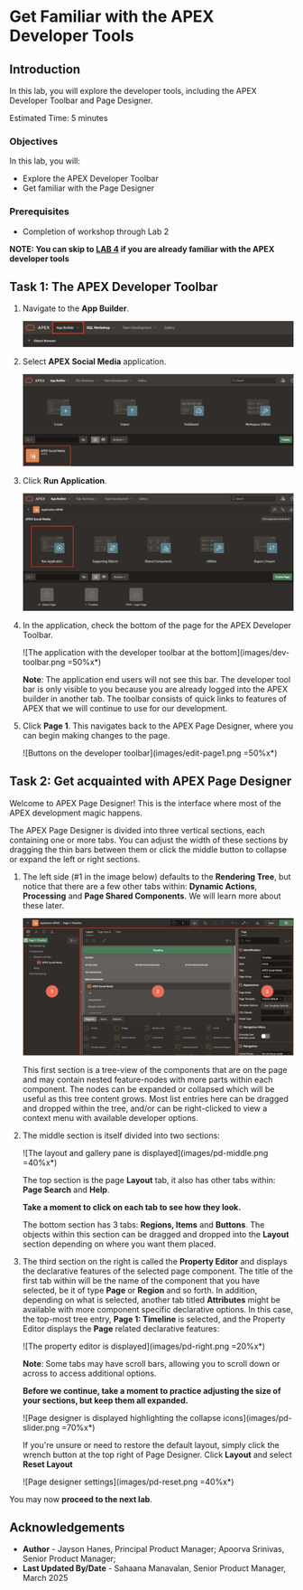 # Get Familiar with the APEX Developer Tools

## Introduction

In this lab, you will explore the developer tools, including the APEX Developer Toolbar and Page Designer.

Estimated Time: 5 minutes

### Objectives

In this lab, you will:

- Explore the APEX Developer Toolbar
- Get familiar with the Page Designer

### Prerequisites

- Completion of workshop through Lab 2

**NOTE: You can skip to [LAB 4](?lab=4-customize-app-homepage) if you are already familiar with the APEX developer tools**

## Task 1: The APEX Developer Toolbar

1. Navigate to the **App Builder**.

    ![App Builder](images/AppBuilder.png "")

2. Select **APEX Social Media** application.

    ![Application Homepage](images/RunApplication.png "")

3. Click **Run Application**.

     ![Run Application](images/run-app1.png "")

4. In the application, check the bottom of the page for the APEX Developer Toolbar.

    ![The application with the developer toolbar at the bottom](images/dev-toolbar.png =50%x*)

    **Note**: The application end users will not see this bar. The developer tool bar is only visible to you because you are already logged into the APEX builder in another tab. The toolbar consists of quick links to features of APEX that we will continue to use for our development.

5. Click **Page 1**. This navigates back to the APEX Page Designer, where you can begin making changes to the page.

    ![Buttons on the developer toolbar](images/edit-page1.png =50%x*)

## Task 2: Get acquainted with APEX Page Designer

Welcome to APEX Page Designer! This is the interface where most of the APEX development magic happens.

The APEX Page Designer is divided into three vertical sections, each containing one or more tabs. You can adjust the width of these sections by dragging the thin bars between them or click the middle button to collapse or expand the left or right sections.

1. The left side (#1 in the image below) defaults to the **Rendering Tree**, but notice that there are a few other tabs within: **Dynamic Actions**, **Processing** and **Page Shared Components**. We will learn more about these later.

    ![The Page designer is displayed](images/pd-left.png)

    This first section is a tree-view of the components that are on the page and may contain nested feature-nodes with more parts within each component. The nodes can be expanded or collapsed which will be useful as this tree content grows. Most list entries here can be dragged and dropped within the tree, and/or can be right-clicked to view a context menu with available developer options.

2. The middle section is itself divided into two sections:

    ![The layout and gallery pane is displayed](images/pd-middle.png =40%x*)

    The top section is the page **Layout** tab, it also has other tabs within: **Page Search** and **Help**.

    **Take a moment to click on each tab to see how they look.**

    The bottom section has 3 tabs: **Regions, Items** and **Buttons**. The objects within this section can be dragged and dropped into the **Layout** section depending on where you want them placed.

3. The third section on the right is called the **Property Editor** and displays the declarative features of the selected page component. The title of the first tab within will be the name of the component that you have selected, be it of type **Page** or **Region** and so forth. In addition, depending on what is selected, another tab titled **Attributes** might be available with more component specific declarative options. In this case, the top-most tree entry, **Page 1: Timeline** is selected, and the Property Editor displays the **Page** related declarative features:

    ![The property editor is displayed](images/pd-right.png =20%x*)

   **Note**: Some tabs may have scroll bars, allowing you to scroll down or across to access additional options.

    **Before we continue, take a moment to practice adjusting the size of your sections, but keep them all expanded.**

    ![Page designer is displayed highlighting the collapse icons](images/pd-slider.png =70%x*)

    If you're unsure or need to restore the default layout, simply click the wrench button at the top right of Page Designer. Click **Layout** and select **Reset Layout**

    ![Page designer settings](images/pd-reset.png =40%x*)

You may now **proceed to the next lab**.

## Acknowledgements

- **Author** - Jayson Hanes, Principal Product Manager; Apoorva Srinivas, Senior Product Manager;
- **Last Updated By/Date** - Sahaana Manavalan, Senior Product Manager, March 2025
